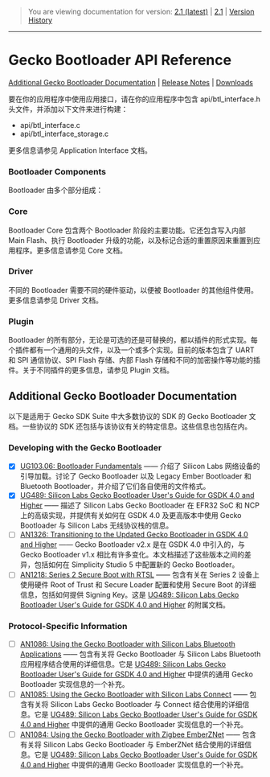 > You are viewing documentation for version: [2.1 (latest)](https://docs.silabs.com/mcu-bootloader/2.1/) | [2.1](https://docs.silabs.com/mcu-bootloader/2.1) | [Version History](https://docs.silabs.com/mcu-bootloader/2.1/_version_history)
---

# Gecko Bootloader API Reference

[Additional Gecko Bootloader Documentation](https://docs.silabs.com/mcu-bootloader/2.1/#additional-gecko-bootloader-documentation) | [Release Notes](https://www.silabs.com/documents/public/release-notes/gecko-platform-release-notes-4.1.3.0.pdf) | [Downloads](https://www.silabs.com/products/development-tools/software/simplicity-studio)

要在你的应用程序中使用应用接口，请在你的应用程序中包含 api/btl_interface.h 头文件，并添加以下文件来进行构建：

* api/btl_interface.c
* api/btl_interface_storage.c

更多信息请参见 Application Interface 文档。

### Bootloader Components

Bootloader 由多个部分组成：

### Core

Bootloader Core 包含两个 Bootloader 阶段的主要功能。它还包含写入内部 Main Flash、执行 Bootloader 升级的功能，以及标记合适的重置原因来重置到应用程序。更多信息请参见 Core 文档。

### Driver

不同的 Bootloader 需要不同的硬件驱动，以便被 Bootloader 的其他组件使用。更多信息请参见 Driver 文档。

### Plugin

Bootloader 的所有部分，无论是可选的还是可替换的，都以插件的形式实现。每个插件都有一个通用的头文件，以及一个或多个实现。目前的版本包含了 UART 和 SPI 通信协议、SPI Flash 存储、内部 Flash 存储和不同的加密操作等功能的插件。关于不同插件的更多信息，请参见 Plugin 文档。

## Additional Gecko Bootloader Documentation

以下是适用于 Gecko SDK Suite 中大多数协议的 SDK 的 Gecko Bootloader 文档。一些协议的 SDK 还包括与该协议有关的特定信息。这些信息也包括在内。

### Developing with the Gecko Bootloader

* [x] [UG103.06: Bootloader Fundamentals](UG103.6/Bootloader%20Fundamentals.md) —— 介绍了 Silicon Labs 网络设备的引导加载。讨论了 Gecko Bootloader 以及 Legacy Ember Bootloader 和 Bluetooth Bootloader，并介绍了它们各自使用的文件格式。
* [x] [UG489: Silicon Labs Gecko Bootloader User's Guide for GSDK 4.0 and Higher](UG489/Silicon%20Labs%20Gecko%20Bootloader%20User%E2%80%99s%20Guide%20for%20GSDK%204.0%20and%20Higher.md) —— 描述了 Silicon Labs Gecko Bootloader 在 EFR32 SoC 和 NCP 上的高级实现，并提供有关如何在 GSDK 4.0 及更高版本中使用 Gecko Bootloader 与 Silicon Labs 无线协议栈的信息。
* [ ] [AN1326: Transitioning to the Updated Gecko Bootloader in GSDK 4.0 and Higher]() —— Gecko Bootloader v2.x 是在 GSDK 4.0 中引入的，与 Gecko Bootloader v1.x 相比有许多变化。本文档描述了这些版本之间的差异，包括如何在 Simplicity Studio 5 中配置新的 Gecko Bootloader。
* [ ] [AN1218: Series 2 Secure Boot with RTSL]() —— 包含有关在 Series 2 设备上使用硬件 Root of Trust 和 Secure Loader 配置和使用 Secure Boot 的详细信息，包括如何提供 Signing Key。这是 [UG489: Silicon Labs Gecko Bootloader User's Guide for GSDK 4.0 and Higher]() 的附属文档。

### Protocol-Specific Information

* [ ] [AN1086: Using the Gecko Bootloader with Silicon Labs Bluetooth Applications]() —— 包含有关将 Gecko Bootloader 与 Silicon Labs Bluetooth 应用程序结合使用的详细信息。它是 [UG489: Silicon Labs Gecko Bootloader User's Guide for GSDK 4.0 and Higher]() 中提供的通用 Gecko Bootloader 实现信息的一个补充。
* [ ] [AN1085: Using the Gecko Bootloader with Silicon Labs Connect]() —— 包含有关将 Silicon Labs Gecko Bootloader 与 Connect 结合使用的详细信息。它是 [UG489: Silicon Labs Gecko Bootloader User's Guide for GSDK 4.0 and Higher]() 中提供的通用 Gecko Bootloader 实现信息的一个补充。
* [ ] [AN1084: Using the Gecko Bootloader with Zigbee EmberZNet]() —— 包含有关将 Silicon Labs Gecko Bootloader 与 EmberZNet 结合使用的详细信息。它是 [UG489: Silicon Labs Gecko Bootloader User's Guide for GSDK 4.0 and Higher]() 中提供的通用 Gecko Bootloader 实现信息的一个补充。
